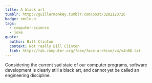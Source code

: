 ```yaml
---
title: A black art
tumblr: http://guillermonkey.tumblr.com/post/3282120726
badge: smile-o
tags:
  - computer-science
  - joke
quote:
  author: Bill Clinton
  context: Not really Bill Clinton
  link: http://tab.computer.org/fase/fase-archive/v4/v4n08.txt
---
```


Considering the current sad state of our computer programs, software development is clearly still a black art, and cannot yet be called an engineering discipline.
